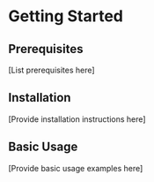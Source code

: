 # Getting Started

## Prerequisites

[List prerequisites here]

## Installation

[Provide installation instructions here]

## Basic Usage

[Provide basic usage examples here]
